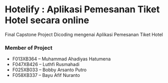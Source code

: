 # Hotelify : Aplikasi Pemesanan Tiket Hotel secara online
Final Capstone Project Dicoding mengenai Aplikasi Pemesanan Tiket Hotel

### Member of Project
- F013XB364 – Muhammad Ahadiyas Hatumena
- F047XB426 – Luthfi Rusmahadi
- F025XB033 – Bobby Arsanto Putro
- F058XB337 – Bayu Afif Nuranto

